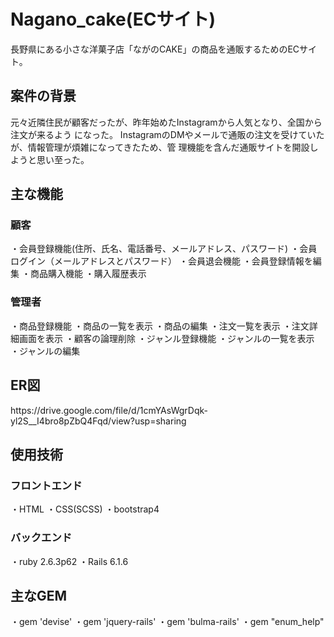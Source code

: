 <h1>Nagano_cake(ECサイト)</h1>
長野県にある小さな洋菓子店「ながのCAKE」の商品を通販するためのECサイト。
<h2>案件の背景</h2>
元々近隣住民が顧客だったが、昨年始めたInstagramから人気となり、全国から注文が来るよう になった。 InstagramのDMやメールで通販の注文を受けていたが、情報管理が煩雑になってきたため、管 理機能を含んだ通販サイトを開設しようと思い至った。
<h2>主な機能</h2>
<h3>顧客</h3>
・会員登録機能(住所、氏名、電話番号、メールアドレス、パスワード)
・会員ログイン（メールアドレスとパスワード）
・会員退会機能
・会員登録情報を編集
・商品購入機能
・購入履歴表示
<h3>管理者</h3>
・商品登録機能
・商品の一覧を表示
・商品の編集
・注文一覧を表示
・注文詳細画面を表示
・顧客の論理削除
・ジャンル登録機能
・ジャンルの一覧を表示
・ジャンルの編集
<h2>ER図</h2>
https://drive.google.com/file/d/1cmYAsWgrDqk-yl2S__I4bro8pZbQ4Fqd/view?usp=sharing
<h2>使用技術</h2>
<h3>フロントエンド</h3>
・HTML 
・CSS(SCSS) 
・bootstrap4
<h3>バックエンド</h3>
・ruby 2.6.3p62 
・Rails 6.1.6
<h2>主なGEM</h2>
・gem 'devise'
・gem 'jquery-rails'
・gem 'bulma-rails'
・gem "enum_help"
